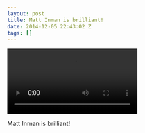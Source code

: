 ```yaml
---
layout: post
title: Matt Inman is brilliant!
date: 2014-12-05 22:43:02 Z
tags: []
---
```

<video autoplay="autoplay" controls="controls"><source src="//www.youtube.com/embed/ZZ\_BtZ-5O60?rel=0"></video>

Matt Inman is brilliant!
